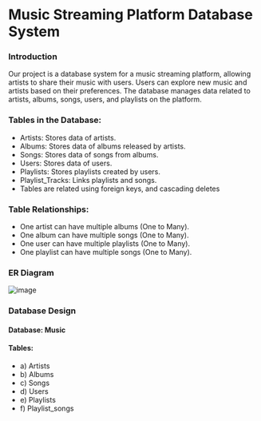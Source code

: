 
# Music Streaming Platform Database System
### Introduction
Our project is a database system for a music streaming platform, allowing artists to share their music with users. Users can explore new music and artists based on their preferences. The database manages data related to artists, albums, songs, users, and playlists on the platform.

### Tables in the Database:
* Artists: Stores data of artists.
* Albums: Stores data of albums released by artists.
* Songs: Stores data of songs from albums.
* Users: Stores data of users.
* Playlists: Stores playlists created by users.
* Playlist_Tracks: Links playlists and songs.
* Tables are related using foreign keys, and cascading deletes 

### Table Relationships:
* One artist can have multiple albums (One to Many).
* One album can have multiple songs (One to Many).
* One user can have multiple playlists (One to Many).
* One playlist can have multiple songs (One to Many).

### ER Diagram
![image](https://github.com/navadkarsujit/MYSQL-Project/assets/144350681/67cf8a64-cd00-4d33-962d-dcb1a6162c6d)

 
### Database Design
####	Database: Music
####	Tables:
* a)	Artists
* b)	Albums
* c)	Songs
* d)	Users
* e)	Playlists
* f)	Playlist_songs
